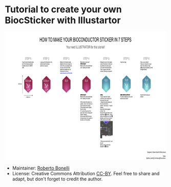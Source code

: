 # Tutorial to create your own BiocSticker with Illustartor

<img src="./Sticker_instructions.png" height="400">

* Maintainer: [Roberto Bonelli](https://github.com/Robbie90/)
* License: Creative Commons Attribution
  [CC-BY](https://creativecommons.org/licenses/by/2.0/). Feel free to
  share and adapt, but don't forget to credit the author.
